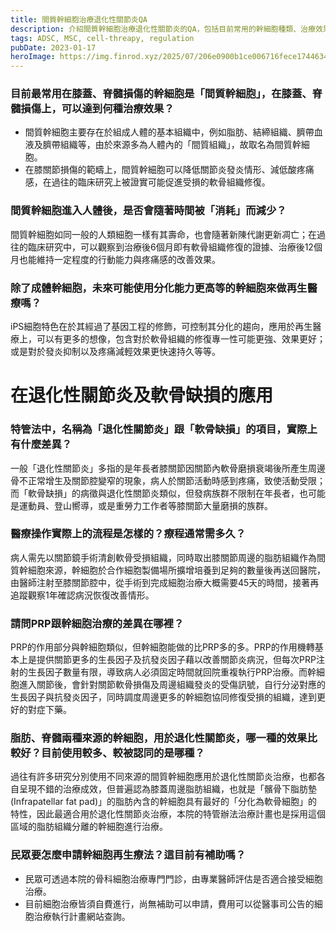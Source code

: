 ```yaml
---
title: 間質幹細胞治療退化性關節炎QA
description: 介紹間質幹細胞治療退化性關節炎的QA，包括目前常用的幹細胞種類、治療效果、修復過程等
tags: ADSC, MSC, cell-threapy, regulation
pubDate: 2023-01-17
heroImage: https://img.finrod.xyz/2025/07/206e0900b1ce006716fece1744634be6.png
---
```


### 目前最常用在膝蓋、脊髓損傷的幹細胞是「間質幹細胞」，在膝蓋、脊髓損傷上，可以達到何種治療效果？

- 間質幹細胞主要存在於組成人體的基本組織中，例如脂肪、結締組織、臍帶血液及臍帶組織等，由於來源多為人體內的「間質組織」，故取名為間質幹細胞。
- 在膝關節損傷的範疇上，間質幹細胞可以降低關節炎發炎情形、減低酸疼痛感，在過往的臨床研究上被證實可能促進受損的軟骨組織修復。

### 間質幹細胞進入人體後，是否會隨著時間被「消耗」而減少？

間質幹細胞如同一般的人類細胞一樣有其壽命，也會隨著新陳代謝更新凋亡；在過往的臨床研究中，可以觀察到治療後6個月即有軟骨組織修復的證據、治療後12個月也能維持一定程度的行動能力與疼痛感的改善效果。

### 除了成體幹細胞，未來可能使用分化能力更高等的幹細胞來做再生醫療嗎？

iPS細胞特色在於其經過了基因工程的修飾，可控制其分化的趨向，應用於再生醫療上，可以有更多的想像，包含對於軟骨組織的修復專一性可能更強、效果更好；或是對於發炎抑制以及疼痛減輕效果更快速持久等等。

# 在退化性關節炎及軟骨缺損的應用

### 特管法中，名稱為「退化性關節炎」跟「軟骨缺損」的項目，實際上有什麼差異？

一般「退化性關節炎」多指的是年長者膝關節因關節內軟骨磨損衰竭後所產生周邊骨不正常增生及關節腔變窄的現象，病人於關節活動時感到疼痛，致使活動受限；而「軟骨缺損」的病徵與退化性關節炎類似，但發病族群不限制在年長者，也可能是運動員、登山嚮導，或是重勞力工作者等膝關節大量磨損的族群。

### 醫療操作實際上的流程是怎樣的？療程通常需多久？

病人需先以關節鏡手術清創軟骨受損組織，同時取出膝關節周邊的脂肪組織作為間質幹細胞來源，幹細胞於合作細胞製備場所擴增培養到足夠的數量後再送回醫院，由醫師注射至膝關節腔中，從手術到完成細胞治療大概需要45天的時間，接著再追蹤觀察1年確認病況恢復改善情形。

### 請問PRP跟幹細胞治療的差異在哪裡？

PRP的作用部分與幹細胞類似，但幹細胞能做的比PRP多的多。PRP的作用機轉基本上是提供關節更多的生長因子及抗發炎因子藉以改善關節炎病況，但每次PRP注射的生長因子數量有限，導致病人必須固定時間就回院重複執行PRP治療。而幹細胞進入關節後，會針對關節軟骨損傷及周邊組織發炎的受傷訊號，自行分泌對應的生長因子與抗發炎因子，同時調度周邊更多的幹細胞協同修復受損的組織，達到更好的對症下藥。

### 脂肪、脊髓兩種來源的幹細胞，用於退化性關節炎，哪一種的效果比較好？目前使用較多、較被認同的是哪種？

過往有許多研究分別使用不同來源的間質幹細胞應用於退化性關節炎治療，也都各自呈現不錯的治療成效，但普遍認為膝蓋周邊脂肪組織，也就是「髕骨下脂肪墊(Infrapatellar fat pad)」的脂肪內含的幹細胞具有最好的「分化為軟骨細胞」的特性，因此最適合用於退化性關節炎治療，本院的特管辦法治療計畫也是採用這個區域的脂肪組織分離的幹細胞進行治療。

### 民眾要怎麼申請幹細胞再生療法？這目前有補助嗎？

- 民眾可透過本院的骨科細胞治療專門門診，由專業醫師評估是否適合接受細胞治療。
- 目前細胞治療皆須自費進行，尚無補助可以申請，費用可以從醫事司公告的細胞治療執行計畫網站查詢。